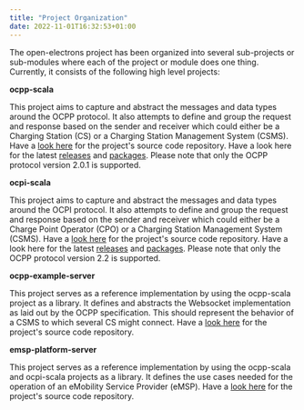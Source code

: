 ```yaml
---
title: "Project Organization"
date: 2022-11-01T16:32:53+01:00
---
```


The open-electrons project has been organized into several sub-projects or sub-modules where each of the project or module does
one thing. Currently, it consists of the following high level projects:

**ocpp-scala**

This project aims to capture and abstract the messages and data types around the OCPP protocol. It also attempts to define
and group the request and response based on the sender and receiver which could either be a Charging Station (CS) or a
Charging Station Management System (CSMS). Have a [look here](https://github.com/open-electrons/ocpp-scala) for the project's 
source code repository. Have a look here for the latest [releases](https://github.com/open-electrons/ocpp-scala/releases) 
and [packages](https://github.com/orgs/open-electrons/packages?repo_name=ocpp-scala). Please note that only the OCPP
protocol version 2.0.1 is supported.

**ocpi-scala**

This project aims to capture and abstract the messages and data types around the OCPI protocol. It also attempts to define
and group the request and response based on the sender and receiver which could either be a Charge Point Operator (CPO) or a
Charging Station Management System (CSMS). Have a [look here](https://github.com/open-electrons/ocpi-scala) for the project's 
source code repository. Have a look here for the latest [releases](https://github.com/open-electrons/ocpi-scala/releases) 
and [packages](https://github.com/orgs/open-electrons/packages?repo_name=ocpi-scala). Please note that only the OCPP
protocol version 2.2 is supported.

**ocpp-example-server**

This project serves as a reference implementation by using the ocpp-scala project as a library. It defines and abstracts
the Websocket implementation as laid out by the OCPP specification. This should represent the behavior of a CSMS to which
several CS might connect. Have a [look here](https://github.com/open-electrons/ocpp-example-server) 
for the project's source code repository.

**emsp-platform-server**

This project serves as a reference implementation by using the ocpp-scala and ocpi-scala projects as a library. It defines 
the use cases needed for the operation of an eMobility Service Provider (eMSP). Have a 
[look here](https://github.com/open-electrons/emsp-platform) for the project's source code repository.

